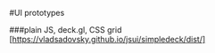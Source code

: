#UI prototypes 

###plain JS, deck.gl, CSS grid [https://vladsadovsky.github.io/jsui/simpledeck/dist/]

